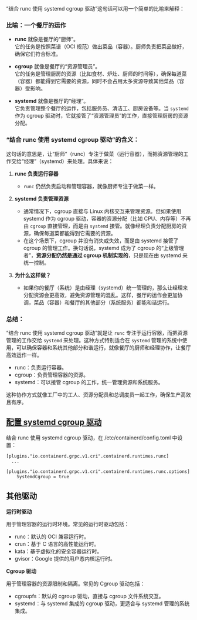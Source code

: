 “结合 runc 使用 systemd cgroup 驱动”这句话可以用一个简单的比喻来解释：

### 比喻：一个餐厅的运作
- **runc** 就像是餐厅的“厨师”。  
  它的任务是按照菜谱（OCI 规范）做出菜品（容器）。厨师负责把菜品做好，确保它们符合标准。

- **cgroup** 就像是餐厅的“资源管理员”。  
  它的任务是管理厨房的资源（比如食材、炉灶、厨师的时间等），确保每道菜（容器）都能得到它需要的资源，同时不会占用太多资源导致其他菜品（容器）受影响。

- **systemd** 就像是餐厅的“经理”。  
  它负责管理整个餐厅的运作，包括服务员、清洁工、厨房设备等。当 `systemd` 作为 cgroup 驱动时，它就接管了“资源管理员”的工作，直接管理厨房的资源分配。

### “结合 runc 使用 systemd cgroup 驱动”的含义：
这句话的意思是，让“厨师”（runc）专注于做菜（运行容器），而把资源管理的工作交给“经理”（systemd）来处理。具体来说：

1. **runc 负责运行容器**  
   - `runc` 仍然负责启动和管理容器，就像厨师专注于做菜一样。

2. **systemd 负责管理资源**  
   - 通常情况下，cgroup 直接与 Linux 内核交互来管理资源。但如果使用 systemd 作为 cgroup 驱动，容器的资源分配（比如 CPU、内存等）不再由 `cgroup` 直接管理，而是由 `systemd` 接管。就像经理负责分配厨房的资源，确保每道菜都能得到它需要的资源。
   - 在这个场景下，cgroup 并没有消失或失效，而是由 systemd 接管了 cgroup 的管理工作。换句话说，systemd 成为了 cgroup 的“上级管理者”，**资源分配仍然是通过 cgroup 机制实现的**，只是现在由 systemd 来统一控制。

3. **为什么这样做？**  
   - 如果你的餐厅（系统）是由经理（systemd）统一管理的，那么让经理来分配资源会更高效，避免资源管理的混乱。这样，餐厅的运作会更加协调，菜品（容器）和餐厅的其他部分（系统服务）都能和谐运行。

### 总结：
“结合 runc 使用 systemd cgroup 驱动”就是让 `runc` 专注于运行容器，而把资源管理的工作交给 `systemd` 来处理。这种方式特别适合在 `systemd` 管理的系统中使用，可以确保容器和系统其他部分和谐运行，就像餐厅的厨师和经理协作，让餐厅高效运作一样。
- runc：负责运行容器。
- cgroup：负责管理容器的资源。
- systemd：可以接管 cgroup 的工作，统一管理资源和系统服务。

这种协作方式就像工厂中的工人、资源分配员和总调度员一起工作，确保生产高效且有序。

## [ 配置 systemd cgroup 驱动](https://kubernetes.io/zh-cn/docs/setup/production-environment/container-runtimes/#containerd-systemd)
结合 runc 使用 systemd cgroup 驱动，在 /etc/containerd/config.toml 中设置：
```
[plugins."io.containerd.grpc.v1.cri".containerd.runtimes.runc]
  ...
  [plugins."io.containerd.grpc.v1.cri".containerd.runtimes.runc.options]
    SystemdCgroup = true
```

## 其他驱动

**运行时驱动**

用于管理容器的运行时环境。常见的运行时驱动包括：

- runc：默认的 OCI 兼容运行时。
- crun：基于 C 语言的高性能运行时。
- kata：基于虚拟化的安全容器运行时。
- gvisor：Google 提供的用户态内核运行时。

**Cgroup 驱动**

用于管理容器的资源限制和隔离。常见的 Cgroup 驱动包括：

- cgroupfs：默认的 cgroup 驱动，直接与 cgroup 文件系统交互。
- systemd：与 systemd 集成的 cgroup 驱动，更适合与 systemd 管理的系统集成。

